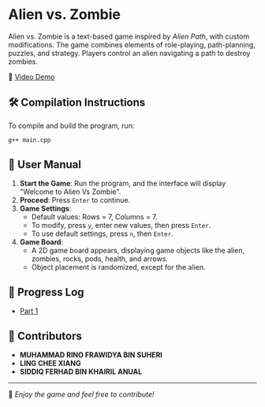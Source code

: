 # Alien vs. Zombie

Alien vs. Zombie is a text-based game inspired by *Alien Path*, with custom modifications. The game combines elements of role-playing, path-planning, puzzles, and strategy. Players control an alien navigating a path to destroy zombies.

🎥 [Video Demo](https://youtu.be/Jzz_fhH3CvA)

## 🛠️ Compilation Instructions
To compile and build the program, run:
```sh
g++ main.cpp
```

## 📖 User Manual
1. **Start the Game**: Run the program, and the interface will display "Welcome to Alien Vs Zombie".
2. **Proceed**: Press `Enter` to continue.
3. **Game Settings**:
   - Default values: Rows = 7, Columns = 7.
   - To modify, press `y`, enter new values, then press `Enter`.
   - To use default settings, press `n`, then `Enter`.
4. **Game Board**:
   - A 2D game board appears, displaying game objects like the alien, zombies, rocks, pods, health, and arrows.
   - Object placement is randomized, except for the alien.

## 📜 Progress Log
- [Part 1](PART1.md)

## 👥 Contributors
- **MUHAMMAD RINO FRAWIDYA BIN SUHERI**
- **LING CHEE XIANG**
- **SIDDIQ FERHAD BIN KHAIRIL ANUAL**

---
🚀 *Enjoy the game and feel free to contribute!*

